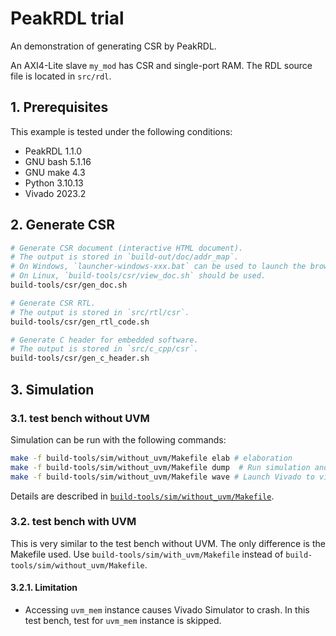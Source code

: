 # PeakRDL trial

An demonstration of generating CSR by PeakRDL.

An AXI4-Lite slave `my_mod` has CSR and single-port RAM.
The RDL source file is located in `src/rdl`.

## 1. Prerequisites

This example is tested under the following conditions:

- PeakRDL 1.1.0
- GNU bash 5.1.16
- GNU make 4.3
- Python 3.10.13
- Vivado 2023.2

## 2. Generate CSR

```bash
# Generate CSR document (interactive HTML document).
# The output is stored in `build-out/doc/addr_map`.
# On Windows, `launcher-windows-xxx.bat` can be used to launch the browser.
# On Linux, `build-tools/csr/view_doc.sh` should be used.
build-tools/csr/gen_doc.sh

# Generate CSR RTL.
# The output is stored in `src/rtl/csr`.
build-tools/csr/gen_rtl_code.sh

# Generate C header for embedded software.
# The output is stored in `src/c_cpp/csr`.
build-tools/csr/gen_c_header.sh
```

## 3. Simulation

### 3.1. test bench without UVM

Simulation can be run with the following commands:

```bash
make -f build-tools/sim/without_uvm/Makefile elab # elaboration
make -f build-tools/sim/without_uvm/Makefile dump  # Run simulation and dump waveforms
make -f build-tools/sim/without_uvm/Makefile wave # Launch Vivado to view waveforms
```

Details are described in [`build-tools/sim/without_uvm/Makefile`](build-tools/sim/without_uvm/Makefile).

### 3.2. test bench with UVM

This is very similar to the test bench without UVM.
The only difference is the Makefile used.
Use `build-tools/sim/with_uvm/Makefile` instead of `build-tools/sim/without_uvm/Makefile`.

#### 3.2.1. Limitation

- Accessing `uvm_mem` instance causes Vivado Simulator to crash. In this test bench, test for `uvm_mem` instance is skipped.
